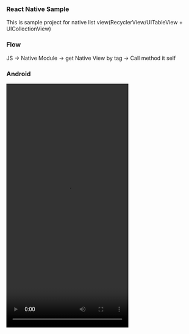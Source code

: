 ### React Native Sample

This is sample project for native list view(RecyclerView/UITableView + UICollectionView)

### Flow

JS -> Native Module -> get Native View by tag -> Call method it self

### Android

<video width="320" height="640" controls>
  <source src="./preview/android.mp4" type="video/mp4">
  Android Preview
</video>
